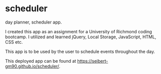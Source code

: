 # scheduler
day planner, scheduler app. 

I created this app as an assignment for a University of Richmond coding bootcamp. I utilized and learned jQuery, Local Storage, JavaScript, HTML, CSS etc. 

This app is to be used by the user to schedule events throughout the day. 

This deployed app can be found at https://seibert-gm90.github.io/scheduler/. 